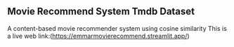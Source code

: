 ## Movie Recommend System Tmdb Dataset


A content-based movie recommender system using cosine similarity
This is a live web link:(https://emmarmovierecommend.streamlit.app/)
